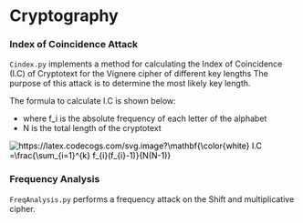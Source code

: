# Cryptography



### Index of Coincidence Attack

`Cindex.py` implements a method for calculating the Index of Coincidence (I.C) of Cryptotext for the Vignere cipher of different key lengths
The purpose of this attack is to determine the most likely key length.

The formula to calculate I.C is shown below:

- where f_i is the absolute frequency of each letter of the alphabet
- N is the total length of the cryptotext

<span style = "color:black">


<img src="https://latex.codecogs.com/svg.image?\mathbf{\color{white}&space;I.C&space;=\frac{\sum_{i=1}^{k}&space;f_{i}(f_{i}-1)}{N(N-1)}" title="https://latex.codecogs.com/svg.image?\mathbf{\color{white} I.C =\frac{\sum_{i=1}^{k} f_{i}(f_{i}-1)}{N(N-1)}" />


</span>



### Frequency Analysis

`FreqAnalysis.py` performs a frequency attack on the Shift and multiplicative cipher.



